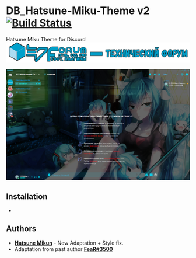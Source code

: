 # DB_Hatsune-Miku-Theme v2 [![Build Status](https://travis-ci.org/AminoJS/Amino.JS.svg?branch=master)](https://github.com/Hatsune-Mikun/DB_Hatsune-Miku-Theme/tree/MikuTheme-v2)

Hatsune Miku Theme for Discord
![logo](https://raw.githubusercontent.com/Hatsune-Mikun/DB_Hatsune-Miku-Theme/master/media/logo3.png)  

![Preview](https://raw.githubusercontent.com/Hatsune-Mikun/DB_Hatsune-Miku-Theme/master/media/vfXM6xNcfm.png)
## Installation

* 

## Authors

* **[Hatsune Mikun](https://github.com/Hatsune-Mikun)** - New Adaptation + Style fix.
* Adaptation from past author **[FeaR#3500](https://discordapp.com/)**
